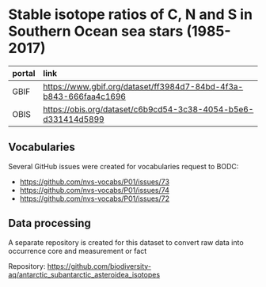 # Stable isotope ratios of C, N and S in Southern Ocean sea stars (1985-2017)

portal | link
:-- | :--
GBIF | https://www.gbif.org/dataset/ff3984d7-84bd-4f3a-b843-666faa4c1696
OBIS | https://obis.org/dataset/c6b9cd54-3c38-4054-b5e6-d331414d5899

## Vocabularies

Several GitHub issues were created for vocabularies request to BODC:

- https://github.com/nvs-vocabs/P01/issues/73
- https://github.com/nvs-vocabs/P01/issues/74
- https://github.com/nvs-vocabs/P01/issues/72

## Data processing

A separate repository is created for this dataset to convert raw data into occurrence core and measurement or fact

Repository: https://github.com/biodiversity-aq/antarctic_subantarctic_asteroidea_isotopes


